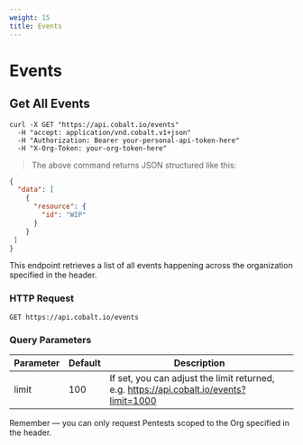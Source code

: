 ```yaml
---
weight: 15
title: Events
---
```


# Events

## Get All Events

```shell
curl -X GET "https://api.cobalt.io/events" 
  -H "accept: application/vnd.cobalt.v1+json" 
  -H "Authorization: Bearer your-personal-api-token-here" 
  -H "X-Org-Token: your-org-token-here"

```

> The above command returns JSON structured like this:

```json
{
  "data": [
    {
      "resource": {
        "id": "WIP"
      }
    }
 ]
}
```

This endpoint retrieves a list of all events happening across the organization specified in the header.


### HTTP Request

`GET https://api.cobalt.io/events`

### Query Parameters

Parameter | Default | Description
--------- | ------- | -----------
limit | 100 | If set, you can adjust the limit returned, e.g. https://api.cobalt.io/events?limit=1000

<aside class="success">
Remember — you can only request Pentests scoped to the Org specified in the header.
</aside>
